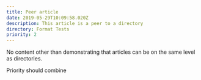 ```yaml
---
title: Peer article
date: 2019-05-29T10:09:58.020Z
description: This article is a peer to a directory
directory: Format Tests
priority: 2
---
```

No content other than demonstrating that articles can be on the same level as directories.

Priority should combine
